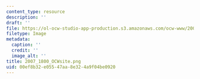 ```yaml
---
content_type: resource
description: ''
draft: ''
file: https://ol-ocw-studio-app-production.s3.amazonaws.com/ocw-www/2007_1800_ocwsite.png
filetype: Image
metadata:
  caption: ''
  credit: ''
  image_alt: ''
title: 2007_1800_OCWsite.png
uid: 00ef8b32-e055-47aa-8e32-4a9f04be0920
---
```

